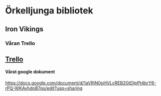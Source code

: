 # Örkelljunga bibliotek

## Iron Vikings


### Våran Trello

## [Trello](https://trello.com/b/vMdYu8fw/ironvikings)


#### Vårat google dokument
https://docs.google.com/document/d/1aVRjN0pHVLcREB2GtDlpPt4brY6-rPQ-WKAyhdoB7qs/edit?usp=sharing


